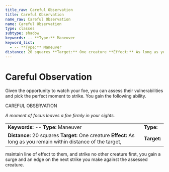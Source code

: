 ```yaml
---
title_raw: Careful Observation
title: Careful Observation
name_raw: Careful Observation
name: Careful Observation
type: classes
subtype: shadow
keywords: -- **Type:** Maneuver
keyword_list:
  - -- **Type:** Maneuver
distance: 20 squares **Target:** One creature **Effect:** As long as you remain within distance of the target,
---
```


# Careful Observation

Given the opportunity to watch your foe, you can assess their vulnerabilities and pick the perfect moment to strike. You gain the following ability.

CAREFUL OBSERVATION

*A moment of focus leaves a foe firmly in your sights.*

|                                                                                                                    |             |
| :----------------------------------------------------------------------------------------------------------------- | :---------- |
| **Keywords:** -- **Type:** Maneuver                                                                                | **Type:**   |
| **Distance:** 20 squares **Target:** One creature **Effect:** As long as you remain within distance of the target, | **Target:** |

maintain line of effect to them, and strike no other creature first, you gain a surge and an edge on the next strike you make against the assessed creature.
